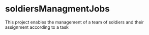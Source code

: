 # soldiersManagmentJobs
This project enables the management of a team of soldiers and their assignment according to a task
